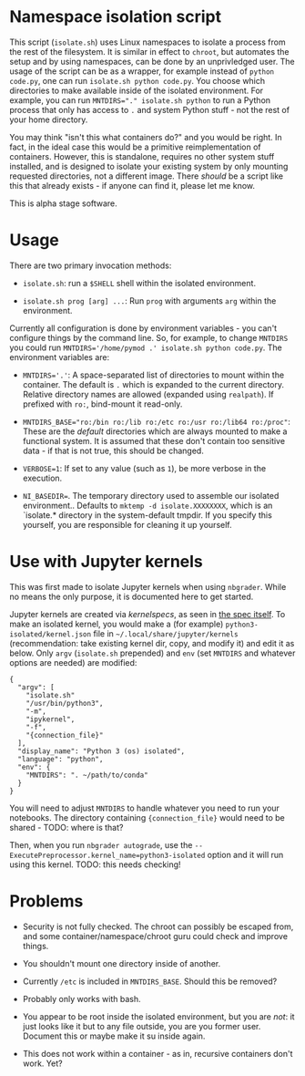 Namespace isolation script
==========================

This script (`isolate.sh`) uses Linux namespaces to isolate a process
from the rest of the filesystem.  It is similar in effect to `chroot`,
but automates the setup and by using namespaces, can be done by an
unprivledged user.  The usage of the script can be as a wrapper, for
example instead of `python code.py`, one can run `isolate.sh python
code.py`.  You choose which directories to make available inside of
the isolated environment.  For example, you can run `MNTDIRS="."
isolate.sh python` to run a Python process that only has access to `.`
and system Python stuff - not the rest of your home directory.

You may think "isn't this what containers do?" and you would be right.
In fact, in the ideal case this would be a primitive reimplementation
of containers.  However, this is standalone, requires no other system
stuff installed, and is designed to isolate your existing system by
only mounting requested directories, not a different image.  There
*should* be a script like this that already exists - if anyone can
find it, please let me know.

This is alpha stage software.

Usage
=====

There are two primary invocation methods:

- `isolate.sh`: run a `$SHELL` shell within the isolated environment.

- `isolate.sh prog [arg] ...`: Run `prog` with arguments `arg` within
  the environment.


Currently all configuration is done by environment variables - you
can't configure things by the command line.  So, for example, to
change `MNTDIRS` you could run `MNTDIRS='/home/pymod .' isolate.sh
python code.py`.  The environment variables are:

- `MNTDIRS='.'`: A space-separated list of directories to mount within
  the container.  The default is `.` which is expanded to the current
  directory.  Relative directory names are allowed (expanded using
  `realpath`).  If prefixed with `ro:`, bind-mount it read-only.

- `MNTDIRS_BASE="ro:/bin ro:/lib ro:/etc ro:/usr ro:/lib64 ro:/proc"`:
  These are the *default* directories which are always mounted to make
  a functional system.  It is assumed that these don't contain too
  sensitive data - if that is not true, this should be changed.

- `VERBOSE=1`: If set to any value (such as `1`), be more verbose in the
execution.

- `NI_BASEDIR=`.  The temporary directory used to assemble our
  isolated environment..  Defaults to `mktemp -d isolate.XXXXXXXX`,
  which is an `isolate.* directory in the system-default tmpdir.  If
  you specify this yourself, you are responsible for cleaning it up
  yourself.


Use with Jupyter kernels
========================

This was first made to isolate Jupyter kernels when using `nbgrader`.
While no means the only purpose, it is documented here to get started.

Jupyter kernels are created via *kernelspecs*, as seen in
[the spec itself](https://jupyter-client.readthedocs.io/en/stable/kernels.html#kernel-specs).
To make an isolated kernel, you would make a (for example)
`python3-isolated/kernel.json` file in
`~/.local/share/jupyter/kernels` (recommendation: take existing kernel
dir, copy, and modify it) and edit it as below.  Only `argv`
(`isolate.sh` prepended) and `env` (set `MNTDIRS` and whatever options
are needed) are modified:

```
{
  "argv": [
    "isolate.sh"
    "/usr/bin/python3",
    "-m",
    "ipykernel",
    "-f",
    "{connection_file}"
  ],
  "display_name": "Python 3 (os) isolated",
  "language": "python",
  "env": {
    "MNTDIRS": ". ~/path/to/conda"
  }
}
```

You will need to adjust `MNTDIRS` to handle whatever you need to run
your notebooks.  The directory containing `{connection_file}` would
need to be shared - TODO: where is that?

Then, when you run `nbgrader autograde`, use the
`--ExecutePreprocessor.kernel_name=python3-isolated` option and it
will run using this kernel.  TODO: this needs checking!


Problems
========

- Security is not fully checked.  The chroot can possibly be escaped
  from, and some container/namespace/chroot guru could check and
  improve things.

- You shouldn't mount one directory inside of another.

- Currently `/etc` is included in `MNTDIRS_BASE`.  Should this be
  removed?

- Probably only works with bash.

- You appear to be root inside the isolated environment, but you are
  *not*: it just looks like it but to any file outside, you are you
  former user.  Document this or maybe make it su inside again.

- This does not work within a container - as in, recursive containers
  don't work.  Yet?
